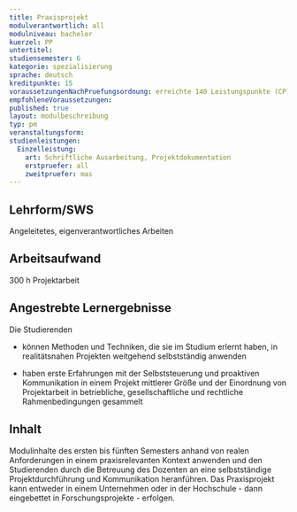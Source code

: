 ```yaml
---
title: Praxisprojekt
modulverantwortlich: all
modulniveau: bachelor
kuerzel: PP
untertitel:
studiensemester: 6
kategorie: spezialisierung
sprache: deutsch
kreditpunkte: 15
voraussetzungenNachPruefungsordnung: erreichte 140 Leistungspunkte (CP)
empfohleneVoraussetzungen: 
published: true
layout: modulbeschreibung
typ: pm
veranstaltungsform: 
studienleistungen:
  Einzelleistung:
    art: Schriftliche Ausarbeitung, Projektdokumentation
    erstpruefer: all
    zweitpruefer: mas
---
```


## Lehrform/SWS
Angeleitetes, eigenverantwortliches Arbeiten

## Arbeitsaufwand
300 h Projektarbeit

## Angestrebte Lernergebnisse
Die Studierenden 

- können Methoden und Techniken, die sie im Studium erlernt haben, in realitätsnahen Projekten weitgehend selbstständig anwenden

- haben erste Erfahrungen mit der Selbststeuerung und proaktiven Kommunikation in einem Projekt mittlerer Größe und der Einordnung von Projektarbeit in betriebliche, gesellschaftliche und rechtliche Rahmenbedingungen gesammelt

## Inhalt

Modulinhalte des ersten bis fünften Semesters anhand von realen Anforderungen in einem praxisrelevanten Kontext anwenden und den Studierenden durch die Betreuung des Dozenten an eine selbstständige Projektdurchführung und Kommunikation heranführen. Das Praxisprojekt kann entweder in einem Unternehmen oder in der Hochschule - dann eingebettet in Forschungsprojekte - erfolgen.




